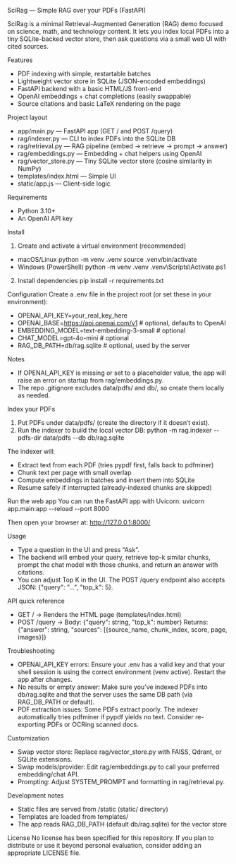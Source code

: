 SciRag — Simple RAG over your PDFs (FastAPI)

SciRag is a minimal Retrieval-Augmented Generation (RAG) demo focused on science, math, and technology content. It lets you index local PDFs into a tiny SQLite-backed vector store, then ask questions via a small web UI with cited sources.

Features
- PDF indexing with simple, restartable batches
- Lightweight vector store in SQLite (JSON-encoded embeddings)
- FastAPI backend with a basic HTML/JS front-end
- OpenAI embeddings + chat completions (easily swappable)
- Source citations and basic LaTeX rendering on the page

Project layout
- app/main.py — FastAPI app (GET / and POST /query)
- rag/indexer.py — CLI to index PDFs into the SQLite DB
- rag/retrieval.py — RAG pipeline (embed → retrieve → prompt → answer)
- rag/embeddings.py — Embedding + chat helpers using OpenAI
- rag/vector_store.py — Tiny SQLite vector store (cosine similarity in NumPy)
- templates/index.html — Simple UI
- static/app.js — Client-side logic

Requirements
- Python 3.10+
- An OpenAI API key

Install
1) Create and activate a virtual environment (recommended)
- macOS/Linux
  python -m venv .venv
  source .venv/bin/activate
- Windows (PowerShell)
  python -m venv .venv
  .venv\Scripts\Activate.ps1

2) Install dependencies
  pip install -r requirements.txt

Configuration
Create a .env file in the project root (or set these in your environment):
- OPENAI_API_KEY=your_real_key_here
- OPENAI_BASE=https://api.openai.com/v1            # optional, defaults to OpenAI
- EMBEDDING_MODEL=text-embedding-3-small           # optional
- CHAT_MODEL=gpt-4o-mini                           # optional
- RAG_DB_PATH=db/rag.sqlite                        # optional, used by the server

Notes
- If OPENAI_API_KEY is missing or set to a placeholder value, the app will raise an error on startup from rag/embeddings.py.
- The repo .gitignore excludes data/pdfs/ and db/, so create them locally as needed.

Index your PDFs
1) Put PDFs under data/pdfs/ (create the directory if it doesn’t exist).
2) Run the indexer to build the local vector DB:
  python -m rag.indexer --pdfs-dir data/pdfs --db db/rag.sqlite

The indexer will:
- Extract text from each PDF (tries pypdf first, falls back to pdfminer)
- Chunk text per page with small overlap
- Compute embeddings in batches and insert them into SQLite
- Resume safely if interrupted (already-indexed chunks are skipped)

Run the web app
You can run the FastAPI app with Uvicorn:
  uvicorn app.main:app --reload --port 8000

Then open your browser at:
  http://127.0.0.1:8000/

Usage
- Type a question in the UI and press “Ask”.
- The backend will embed your query, retrieve top-k similar chunks, prompt the chat model with those chunks, and return an answer with citations.
- You can adjust Top K in the UI. The POST /query endpoint also accepts JSON: {"query": "...", "top_k": 5}.

API quick reference
- GET / → Renders the HTML page (templates/index.html)
- POST /query → Body: {"query": string, "top_k": number}
  Returns: {"answer": string, "sources": [{source_name, chunk_index, score, page, images}]}

Troubleshooting
- OPENAI_API_KEY errors: Ensure your .env has a valid key and that your shell session is using the correct environment (venv active). Restart the app after changes.
- No results or empty answer: Make sure you’ve indexed PDFs into db/rag.sqlite and that the server uses the same DB path (via RAG_DB_PATH or default).
- PDF extraction issues: Some PDFs extract poorly. The indexer automatically tries pdfminer if pypdf yields no text. Consider re-exporting PDFs or OCRing scanned docs.

Customization
- Swap vector store: Replace rag/vector_store.py with FAISS, Qdrant, or SQLite extensions.
- Swap models/provider: Edit rag/embeddings.py to call your preferred embedding/chat API.
- Prompting: Adjust SYSTEM_PROMPT and formatting in rag/retrieval.py.

Development notes
- Static files are served from /static (static/ directory)
- Templates are loaded from templates/
- The app reads RAG_DB_PATH (default db/rag.sqlite) for the vector store

License
No license has been specified for this repository. If you plan to distribute or use it beyond personal evaluation, consider adding an appropriate LICENSE file.
